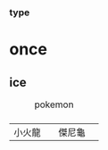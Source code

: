 ### type

once
=================


ice
-----------------

<table>
<caption>pokemon<caption/>
<tr>
<td>小火龍<td/>
<td>傑尼龜<td/>
<tr/>

<table/>
